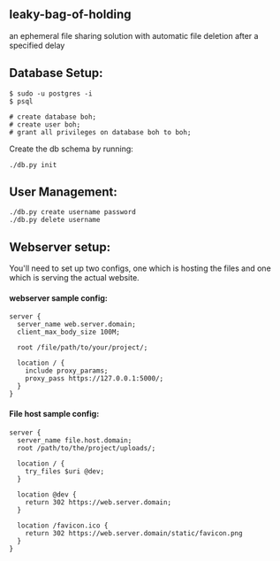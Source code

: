 ## leaky-bag-of-holding
an ephemeral file sharing solution with automatic file deletion after a specified delay


## Database Setup:

```
$ sudo -u postgres -i
$ psql
```
```
# create database boh;
# create user boh;
# grant all privileges on database boh to boh;
```

Create the db schema by running:
```
./db.py init
```
## User Management:

```
./db.py create username password
./db.py delete username
```


## Webserver setup:
You'll need to set up two configs, one which is hosting the files and one which is serving the actual website.
#### webserver sample config:
````
server {
  server_name web.server.domain;
  client_max_body_size 100M;
  
  root /file/path/to/your/project/;
  
  location / {
    include proxy_params;
    proxy_pass https://127.0.0.1:5000/;
  }
}
````
#### File host sample config:
```
server {
  server_name file.host.domain;
  root /path/to/the/project/uploads/;
  
  location / {
    try_files $uri @dev;
  }
  
  location @dev {
    return 302 https://web.server.domain;
  }
  
  location /favicon.ico {
    return 302 https://web.server.domain/static/favicon.png
  }
}
```

